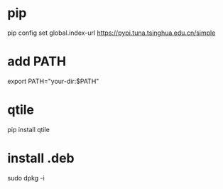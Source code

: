 # pip

pip config set global.index-url https://pypi.tuna.tsinghua.edu.cn/simple

# add PATH

export PATH="your-dir:$PATH"

# qtile 

pip install qtile


# install .deb

sudo dpkg -i
